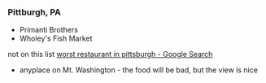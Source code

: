 ### Pittburgh, PA 

* Primanti Brothers 
* Wholey's Fish Market

not on this list
 [worst restaurant in pittsburgh - Google Search](https://www.google.com/webhp?sourceid=chrome-instant&ion=1&espv=2&ie=UTF-8#q=worst%20restaurant%20in%20pittsburgh)

* anyplace on Mt. Washington - the food will be bad, but the view is nice